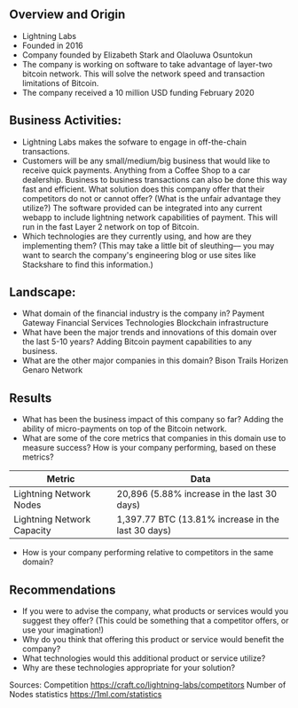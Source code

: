 ## Overview and Origin
* Lightning Labs
* Founded in 2016
* Company founded by Elizabeth Stark and Olaoluwa Osuntokun
* The company is working on software to take advantage of layer-two bitcoin network. This will solve the network speed and transaction limitations of Bitcoin.
* The company received a 10 million USD funding February 2020
## Business Activities:
* Lightning Labs makes the sofware to engage in off-the-chain transactions.
* Customers will be any small/medium/big business that would like to receive quick payments. Anything from a Coffee Shop to a car dealership. Business to business transactions can also be done this way fast and efficient.
What solution does this company offer that their competitors do not or cannot offer? (What is the unfair advantage they utilize?)
The software provided can be integrated into any current webapp to include lightning network capabilities of payment. This will run in the fast Layer 2 network on top of Bitcoin.
* Which technologies are they currently using, and how are they implementing them? (This may take a little bit of sleuthing–– you may want to search the company's engineering blog or use sites like Stackshare to find this information.)
## Landscape:
* What domain of the financial industry is the company in?
Payment Gateway
Financial Services Technologies
Blockchain infrastructure
* What have been the major trends and innovations of this domain over the last 5-10 years?
Adding Bitcoin payment capabilities to any business.
* What are the other major companies in this domain?
Bison Trails
Horizen
Genaro Network
## Results
* What has been the business impact of this company so far?
Adding the ability of micro-payments on top of the Bitcoin network.
* What are some of the core metrics that companies in this domain use to measure success? How is your company performing, based on these metrics?


Metric | Data
------ | -------------------------------------------
Lightning Network Nodes   | 20,896 (5.88% increase in the last 30 days)
Lightning Network Capacity|1,397.77 BTC (13.81% increase in the last 30 days)

* How is your company performing relative to competitors in the same domain?
## Recommendations
* If you were to advise the company, what products or services would you suggest they offer? (This could be something that a competitor offers, or use your imagination!)
* Why do you think that offering this product or service would benefit the company?
* What technologies would this additional product or service utilize?
* Why are these technologies appropriate for your solution?

Sources:
Competition
https://craft.co/lightning-labs/competitors
Number of Nodes statistics
https://1ml.com/statistics


